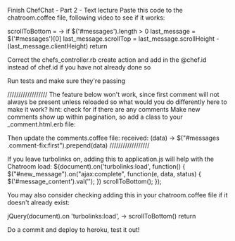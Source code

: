 Finish ChefChat - Part 2 - Text lecture
Paste this code to the chatroom.coffee file, following video to see if it works:

scrollToBottom = ->
    if $('#messages').length > 0
      last_message = $('#messages')[0]
      last_message.scrollTop = last_message.scrollHeight - 
                                          (last_message.clientHeight)
    return

Correct the chefs_controller.rb create action and add in the @chef.id instead of chef.id if you have not already done so

Run tests and make sure they're passing

////////////////// 
The feature below won't work, since first comment will not always be present unless reloaded
so what would you do differently here to make it work? hint: check for if there are any 
comments
Make new comments show up within pagination, so add a class to your _comment.html.erb file:
<div class="row comment-fix">

Then update the comments.coffee file:
received: (data) ->
  $("#messages .comment-fix:first").prepend(data)
//////////////////

If you leave turbolinks on, adding this to application.js will help with the Chatroom load:
$(document).on('turbolinks:load', function() {
  $("#new_message").on("ajax:complete", function(e, data, status) {
    $('#message_content').val('');
  })
  scrollToBottom();
});

You may also consider checking adding this in your chatroom.coffee file if it doesn't already exist:
   
  jQuery(document).on 'turbolinks:load', ->
    scrollToBottom()
    return 
      
Do a commit and deploy to heroku, test it out!